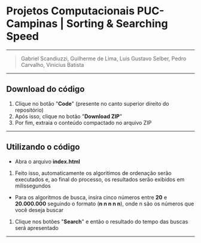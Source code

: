 # Projetos Computacionais PUC-Campinas | Sorting & Searching Speed

---

> Gabriel Scandiuzzi, Guilherme de Lima, Luis Gustavo Selber, Pedro Carvalho, Vinicius Batista

---

## Download do código

1. Clique no botão "**Code**" (presente no canto superior direito do repositório)
2. Após isso, clique no botão "**Download ZIP**"
3. Por fim, extraia o conteúdo compactado no arquivo ZIP

---

## Utilizando o código

- Abra o arquivo **index.html**
1. Feito isso, automaticamente os algoritimos de ordenação serão executados e, ao final do processo, os resultados serão exibidos em milissegundos
- Para os algoritmos de busca, insira cinco números entre **20** e **20.000.000** seguindo o formato (**n n n n n**), onde n são os números que você deseja buscar
1. Clique nos botões "**Search**" e então o resultado do tempo das buscas será apresentado

---
